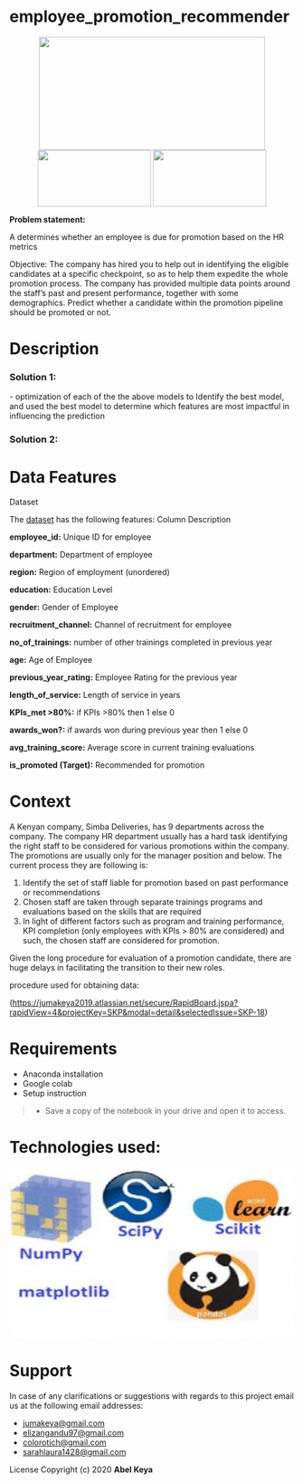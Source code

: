 # employee_promotion_recommender

  </p>
   <p align="center">
 
  <img align="center" src="Promote-1.jpg" width="400" height="200" align="center">
  <img align="center" src="gears.gif" width="200" height="100" align="left">
  
  <img align="center" src="jump.gif" width="200" height="100"  align="left">
  
  </p>
  
 **Problem statement:**  

A determines whether an employee is due for promotion  based on the HR metrics

Objective: The company has hired you to help out in identifying the eligible candidates at a specific checkpoint, so as to help them expedite the whole promotion process. The company has provided multiple data points around the staff’s past and present performance, together with some demographics. Predict whether a candidate within the promotion pipeline should be promoted or not. 
  
# Description

### Solution 1: 

</p>
- optimization of each of the the above models to Identify the best model, and used the best model to determine which features are most impactful in influencing the prediction

### Solution 2:


# Data Features
Dataset

The [dataset](https://drive.google.com/drive/folders/1DtDYBME3bKQaC3VKQ3hzDNfoKoj4J7BZ?usp=sharing) has the following features:
Column	Description

**employee_id:**  Unique ID for employee

**department:**  Department of employee

**region:**  Region of employment (unordered)

**education:** Education Level

**gender:** Gender of Employee

**recruitment_channel:** Channel of recruitment for employee

**no_of_trainings:** number of other trainings completed in previous year

**age:** Age of Employee

**previous_year_rating:** Employee Rating for the previous year

**length_of_service:** Length of service in years

**KPIs_met >80%:** if KPIs >80% then 1 else 0

**awards_won?:** if awards won during previous year then 1 else 0

**avg_training_score:** Average score in current training evaluations

**is_promoted	(Target):** Recommended for promotion


# Context

<p>
   
A Kenyan company, Simba Deliveries, has 9 departments across the company. The company HR department usually has a hard task identifying the right staff to be considered for various promotions within the company. The promotions are usually only for the manager position and below. The current process they are following is:

1.	Identify the set of staff liable for promotion based on past performance or recommendations
2.	Chosen staff are taken through separate trainings programs and evaluations based on the skills that are required
3.	In light of different factors such as program and training performance, KPI completion (only employees with KPIs > 80% are considered) and such, the chosen staff are considered for promotion.

Given the long procedure for evaluation of a promotion candidate, there are huge delays in facilitating the transition to their new roles.

   
  procedure used for obtaining data:
 
 (https://jumakeya2019.atlassian.net/secure/RapidBoard.jspa?rapidView=4&projectKey=SKP&modal=detail&selectedIssue=SKP-18)
  

# Requirements
* Anaconda installation
* Google colab
* Setup instruction
> * Save a copy of the notebook in your drive and open it to access.

<p align="center">
   
   # Technologies used:
   
 <p align="center"> 
   
  <img   src="https://github.com/abel-keya/Decision-trees-classification-Models-and-Support-Vector-Machines/blob/master/tech3.jpg" width="550" height="300"  alt="DS" title="Requirements" />
 
</p>

# Support
In case of any clarifications or suggestions with regards to this project email us at the following email addresses:
- jumakeya@gmail.com
- elizangandu97@gmail.com
- colorotich@gmail.com
-  sarahlaura1428@gmail.com

License
Copyright (c) 2020 **Abel Keya**
